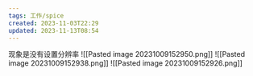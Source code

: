 ```yaml
---
tags: 工作/spice
created: 2023-11-03T22:29
updated: 2023-11-13T08:54
---
```

现象是没有设置分辨率
![[Pasted image 20231009152950.png]]
![[Pasted image 20231009152938.png]]
![[Pasted image 20231009152926.png]]